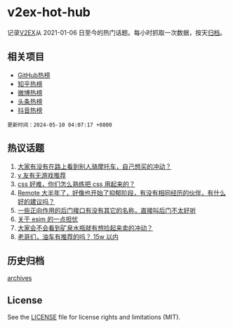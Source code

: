 # v2ex-hot-hub

 记录[V2EX](https://www.v2ex.com/)从 2021-01-06 日至今的热门话题。每小时抓取一次数据，按天[归档](archives)。
 
 ## 相关项目

- [GitHub热榜](https://github.com/snaildev/github-hot-hub)
- [知乎热榜](https://github.com/snaildev/zhihu-hot-hub)
- [微博热榜](https://github.com/snaildev/weibo-hot-hub)
- [头条热榜](https://github.com/snaildev/toutiao-hot-hub)
- [抖音热榜](https://github.com/snaildev/douyin-hot-hub)


 `更新时间：2024-05-10 04:07:17 +0800`

## 热议话题

1. [大家有没有在路上看到别人骑摩托车，自己想买的冲动？](https://www.v2ex.com/t/1038962)
1. [v 友有无游戏推荐](https://www.v2ex.com/t/1039027)
1. [css 好难，你们怎么熟练把 css 用起来的？](https://www.v2ex.com/t/1038997)
1. [Remote 大半年了，好像也开始了抑郁阶段，有没有相同经历的伙伴，有什么好的建议吗？](https://www.v2ex.com/t/1039015)
1. [一些正向作用的后门接口有没有其它的名称，直接叫后门不太好听](https://www.v2ex.com/t/1039147)
1. [关于 esim 的一点担忧](https://www.v2ex.com/t/1038976)
1. [大家会不会看到矿泉水瓶就有想捡起来卖的冲动？](https://www.v2ex.com/t/1038945)
1. [老哥们，油车有推荐的吗？ 15w 以内](https://www.v2ex.com/t/1039068)

## 历史归档

[archives](archives)

## License

See the [LICENSE](LICENSE) file for license rights and limitations (MIT).
